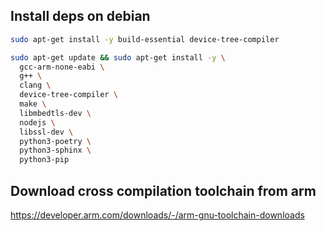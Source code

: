 ## Install deps on debian

```bash
sudo apt-get install -y build-essential device-tree-compiler

sudo apt-get update && sudo apt-get install -y \
  gcc-arm-none-eabi \
  g++ \
  clang \
  device-tree-compiler \
  make \
  libmbedtls-dev \
  nodejs \
  libssl-dev \
  python3-poetry \
  python3-sphinx \
  python3-pip
```

## Download cross compilation toolchain from arm

https://developer.arm.com/downloads/-/arm-gnu-toolchain-downloads
